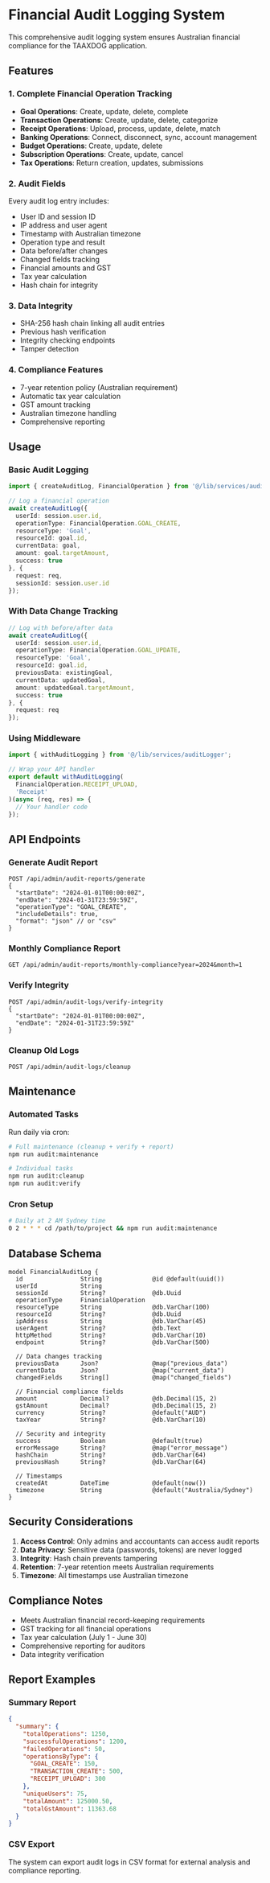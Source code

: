 # Financial Audit Logging System

This comprehensive audit logging system ensures Australian financial compliance for the TAAXDOG application.

## Features

### 1. Complete Financial Operation Tracking
- **Goal Operations**: Create, update, delete, complete
- **Transaction Operations**: Create, update, delete, categorize
- **Receipt Operations**: Upload, process, update, delete, match
- **Banking Operations**: Connect, disconnect, sync, account management
- **Budget Operations**: Create, update, delete
- **Subscription Operations**: Create, update, cancel
- **Tax Operations**: Return creation, updates, submissions

### 2. Audit Fields
Every audit log entry includes:
- User ID and session ID
- IP address and user agent
- Timestamp with Australian timezone
- Operation type and result
- Data before/after changes
- Changed fields tracking
- Financial amounts and GST
- Tax year calculation
- Hash chain for integrity

### 3. Data Integrity
- SHA-256 hash chain linking all audit entries
- Previous hash verification
- Integrity checking endpoints
- Tamper detection

### 4. Compliance Features
- 7-year retention policy (Australian requirement)
- Automatic tax year calculation
- GST amount tracking
- Australian timezone handling
- Comprehensive reporting

## Usage

### Basic Audit Logging

```typescript
import { createAuditLog, FinancialOperation } from '@/lib/services/auditLogger';

// Log a financial operation
await createAuditLog({
  userId: session.user.id,
  operationType: FinancialOperation.GOAL_CREATE,
  resourceType: 'Goal',
  resourceId: goal.id,
  currentData: goal,
  amount: goal.targetAmount,
  success: true
}, {
  request: req,
  sessionId: session.user.id
});
```

### With Data Change Tracking

```typescript
// Log with before/after data
await createAuditLog({
  userId: session.user.id,
  operationType: FinancialOperation.GOAL_UPDATE,
  resourceType: 'Goal',
  resourceId: goal.id,
  previousData: existingGoal,
  currentData: updatedGoal,
  amount: updatedGoal.targetAmount,
  success: true
}, {
  request: req
});
```

### Using Middleware

```typescript
import { withAuditLogging } from '@/lib/services/auditLogger';

// Wrap your API handler
export default withAuditLogging(
  FinancialOperation.RECEIPT_UPLOAD,
  'Receipt'
)(async (req, res) => {
  // Your handler code
});
```

## API Endpoints

### Generate Audit Report
```
POST /api/admin/audit-reports/generate
{
  "startDate": "2024-01-01T00:00:00Z",
  "endDate": "2024-01-31T23:59:59Z",
  "operationType": "GOAL_CREATE",
  "includeDetails": true,
  "format": "json" // or "csv"
}
```

### Monthly Compliance Report
```
GET /api/admin/audit-reports/monthly-compliance?year=2024&month=1
```

### Verify Integrity
```
POST /api/admin/audit-logs/verify-integrity
{
  "startDate": "2024-01-01T00:00:00Z",
  "endDate": "2024-01-31T23:59:59Z"
}
```

### Cleanup Old Logs
```
POST /api/admin/audit-logs/cleanup
```

## Maintenance

### Automated Tasks
Run daily via cron:
```bash
# Full maintenance (cleanup + verify + report)
npm run audit:maintenance

# Individual tasks
npm run audit:cleanup
npm run audit:verify
```

### Cron Setup
```bash
# Daily at 2 AM Sydney time
0 2 * * * cd /path/to/project && npm run audit:maintenance
```

## Database Schema

```prisma
model FinancialAuditLog {
  id                String              @id @default(uuid())
  userId            String
  sessionId         String?             @db.Uuid
  operationType     FinancialOperation
  resourceType      String              @db.VarChar(100)
  resourceId        String?             @db.Uuid
  ipAddress         String              @db.VarChar(45)
  userAgent         String?             @db.Text
  httpMethod        String?             @db.VarChar(10)
  endpoint          String?             @db.VarChar(500)
  
  // Data changes tracking
  previousData      Json?               @map("previous_data")
  currentData       Json?               @map("current_data")
  changedFields     String[]            @map("changed_fields")
  
  // Financial compliance fields
  amount            Decimal?            @db.Decimal(15, 2)
  gstAmount         Decimal?            @db.Decimal(15, 2)
  currency          String?             @default("AUD")
  taxYear           String?             @db.VarChar(10)
  
  // Security and integrity
  success           Boolean             @default(true)
  errorMessage      String?             @map("error_message")
  hashChain         String?             @db.VarChar(64)
  previousHash      String?             @db.VarChar(64)
  
  // Timestamps
  createdAt         DateTime            @default(now())
  timezone          String              @default("Australia/Sydney")
}
```

## Security Considerations

1. **Access Control**: Only admins and accountants can access audit reports
2. **Data Privacy**: Sensitive data (passwords, tokens) are never logged
3. **Integrity**: Hash chain prevents tampering
4. **Retention**: 7-year retention meets Australian requirements
5. **Timezone**: All timestamps use Australian timezone

## Compliance Notes

- Meets Australian financial record-keeping requirements
- GST tracking for all financial operations
- Tax year calculation (July 1 - June 30)
- Comprehensive reporting for auditors
- Data integrity verification

## Report Examples

### Summary Report
```json
{
  "summary": {
    "totalOperations": 1250,
    "successfulOperations": 1200,
    "failedOperations": 50,
    "operationsByType": {
      "GOAL_CREATE": 150,
      "TRANSACTION_CREATE": 500,
      "RECEIPT_UPLOAD": 300
    },
    "uniqueUsers": 75,
    "totalAmount": 125000.50,
    "totalGstAmount": 11363.68
  }
}
```

### CSV Export
The system can export audit logs in CSV format for external analysis and compliance reporting.